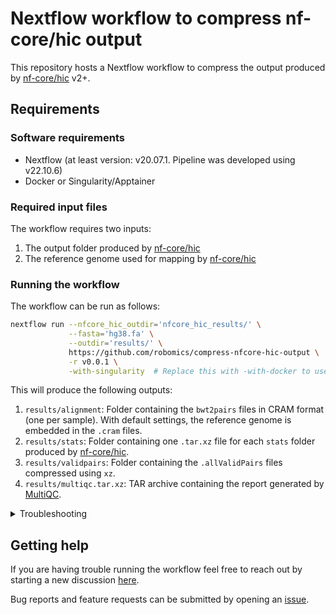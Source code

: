 <!--
Copyright (C) 2023 Roberto Rossini <roberros@uio.no>

SPDX-License-Identifier: MIT
-->

# Nextflow workflow to compress nf-core/hic output

This repository hosts a Nextflow workflow to compress the output produced by [nf-core/hic](https://nf-co.re/hic) v2+.

## Requirements

### Software requirements

- Nextflow (at least version: v20.07.1. Pipeline was developed using v22.10.6)
- Docker or Singularity/Apptainer

### Required input files

The workflow requires two inputs:

1. The output folder produced by [nf-core/hic](https://nf-co.re/hic)
2. The reference genome used for mapping by [nf-core/hic](https://nf-co.re/hic)

### Running the workflow

The workflow can be run as follows:

```bash
nextflow run --nfcore_hic_outdir='nfcore_hic_results/' \
             --fasta='hg38.fa' \
             --outdir='results/' \
             https://github.com/robomics/compress-nfcore-hic-output \
             -r v0.0.1 \
             -with-singularity  # Replace this with -with-docker to use Docker instead
```

This will produce the following outputs:

1. `results/alignment`: Folder containing the `bwt2pairs` files in CRAM format (one per sample). With default settings, the reference genome is embedded in the `.cram` files.
2. `results/stats`: Folder containing one `.tar.xz` file for each `stats` folder produced by [nf-core/hic](https://nf-co.re/hic).
3. `results/validpairs`: Folder containing the `.allValidPairs` files compressed using `xz`.
4. `results/multiqc.tar.xz`: TAR archive containing the report generated by [MultiQC](https://multiqc.info/).

<details>
<summary>Troubleshooting</summary>

**Permission errors when running pipeline with `-with-docker`**:

Try to pass option `-process.containerOptions="--user root"` to `nextflow run`

**Cannot find revision `vx.x.x`**:

Try to remove folder `~/.nextflow/assets/robomics/compress-nfcore-hic-output` before running the workflow

**Error 403 when pulling containers from ghcr.io**:

In order to pull docker images from `ghcr.io`, you first need to log in to `ghcr.io/robomics`.

1. Follow GitHub instructions to generate a personal access token (PAT): [docs](https://docs.github.com/en/authentication/keeping-your-account-and-data-secure/creating-a-personal-access-token#creating-a-personal-access-token-classic)
2. Run `docker login` or `singularity remote` to login into the remote.

Example:

```bash
# Using Docker
docker login -u your-github-username ghcr.io/robomics

# Using singularity
singularity remote login -u your-github-username docker://ghcr.io/robomics

# You will now be prompted to enter your PAT
```

</details>

## Getting help

<!-- markdownlint-disable MD059 -->

If you are having trouble running the workflow feel free to reach out by starting a new discussion [here](https://github.com/robomics/compress-nfcore-hic-output/discussions).

<!-- markdownlint-enable MD059 -->

Bug reports and feature requests can be submitted by opening an [issue](https://github.com/robomics/compress-nfcore-hic-output/issues).
